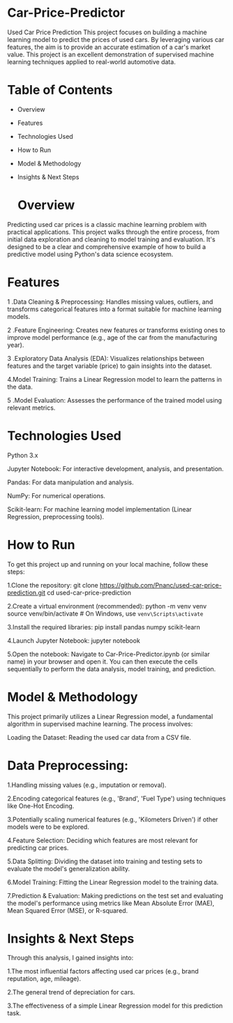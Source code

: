 # Car-Price-Predictor 

Used Car Price Prediction
This project focuses on building a machine learning model to predict the prices of used cars. By leveraging various car features, the aim is to provide an accurate estimation of a car's market value. This project is an excellent demonstration of supervised machine learning techniques applied to real-world automotive data.

# Table of Contents
* Overview

* Features

* Technologies Used

* How to Run

* Model & Methodology

* Insights & Next Steps

   # Overview
Predicting used car prices is a classic machine learning problem with practical applications. This project walks through the entire process, from initial data exploration and cleaning to model training and evaluation. It's designed to be a clear and comprehensive example of how to build a predictive model using Python's data science ecosystem.

# Features
1 .Data Cleaning & Preprocessing: Handles missing values, outliers, and transforms categorical features into a format suitable for machine learning models.

2 .Feature Engineering: Creates new features or transforms existing ones to improve model performance (e.g., age of the car from the manufacturing year).

3 .Exploratory Data Analysis (EDA): Visualizes relationships between features and the target variable (price) to gain insights into the dataset.

4.Model Training: Trains a Linear Regression model to learn the patterns in the data.

5 .Model Evaluation: Assesses the performance of the trained model using relevant metrics.

 # Technologies Used
Python 3.x

Jupyter Notebook: For interactive development, analysis, and presentation.

Pandas: For data manipulation and analysis.

NumPy: For numerical operations.

Scikit-learn: For machine learning model implementation (Linear Regression, preprocessing tools).

# How to Run
To get this project up and running on your local machine, follow these steps:

1.Clone the repository:
git clone https://github.com/Pnanc/used-car-price-prediction.git
cd used-car-price-prediction

2.Create a virtual environment (recommended):
python -m venv venv
source venv/bin/activate  # On Windows, use `venv\Scripts\activate`

3.Install the required libraries:
pip install pandas numpy scikit-learn

4.Launch Jupyter Notebook:
jupyter notebook

5.Open the notebook:
Navigate to Car-Price-Predictor.ipynb (or similar name) in your browser and open it. You can then execute the cells sequentially to perform the data analysis, model training, and prediction.

# Model & Methodology
This project primarily utilizes a Linear Regression model, a fundamental algorithm in supervised machine learning. The process involves:

Loading the Dataset: Reading the used car data from a CSV file.

# Data Preprocessing:

1.Handling missing values (e.g., imputation or removal).

2.Encoding categorical features (e.g., 'Brand', 'Fuel Type') using techniques like One-Hot Encoding.

3.Potentially scaling numerical features (e.g., 'Kilometers Driven') if other models were to be explored.

4.Feature Selection: Deciding which features are most relevant for predicting car prices.

5.Data Splitting: Dividing the dataset into training and testing sets to evaluate the model's generalization ability.

6.Model Training: Fitting the Linear Regression model to the training data.

7.Prediction & Evaluation: Making predictions on the test set and evaluating the model's performance using metrics like Mean Absolute Error (MAE), Mean Squared Error (MSE), or R-squared.

# Insights & Next Steps
Through this analysis, I  gained insights into:

1.The most influential factors affecting used car prices (e.g., brand reputation, age, mileage).

2.The general trend of depreciation for cars.

3.The effectiveness of a simple Linear Regression model for this prediction task.

